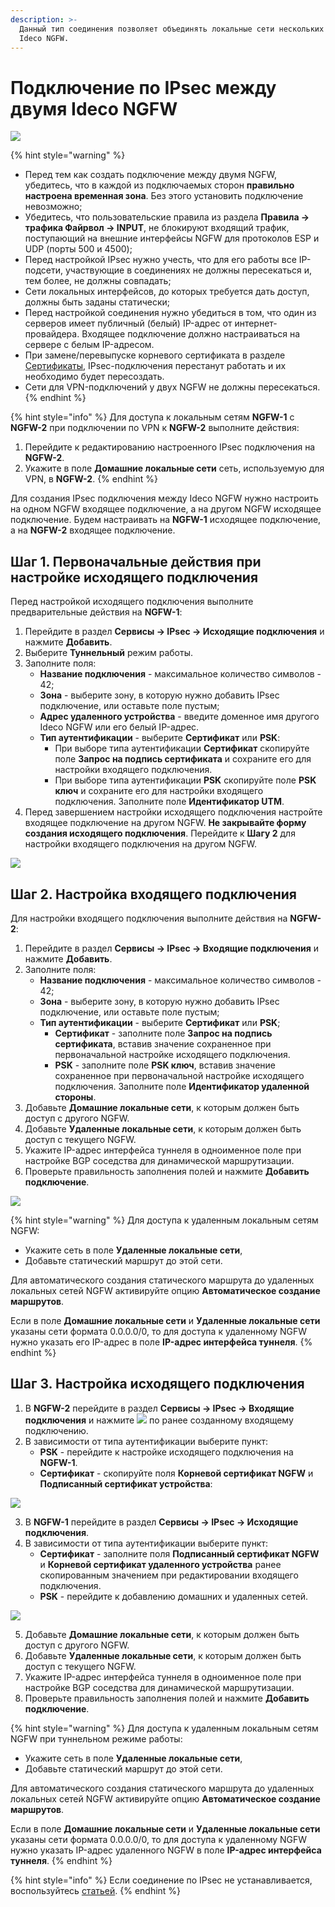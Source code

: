 ```yaml
---
description: >-
  Данный тип соединения позволяет объединять локальные сети нескольких серверов
  Ideco NGFW.
---
```


# Подключение по IPsec между двумя Ideco NGFW

![](/.gitbook/assets/ipsec-step1.png)

{% hint style="warning" %}
* Перед тем как создать подключение между двумя NGFW, убедитесь, что в каждой из подключаемых сторон **правильно настроена временная зона**. Без этого установить подключение невозможно;
* Убедитесь, что пользовательские правила из раздела **Правила -> трафика Файрвол -> INPUT**, не блокируют входящий трафик, поступающий на внешние интерфейсы NGFW для протоколов ESP и UDP (порты 500 и 4500);
* Перед настройкой IPsec нужно учесть, что для его работы все IP-подсети, участвующие в соединениях не должны пересекаться и, тем более, не должны совпадать;
* Сети локальных интерфейсов, до которых требуется дать доступ, должны быть заданы статически;
* Перед настройкой соединения нужно убедиться в том, что один из серверов имеет публичный (белый) IP-адрес от интернет-провайдера. Входящее подключение должно настраиваться на сервере с белым IP-адресом.
* При замене/перевыпуске корневого сертификата в разделе [Сертификаты](/settings/services/certificates/README.md), IPsec-подключения перестанут работать и их необходимо будет пересоздать.
* Сети для VPN-подключений у двух NGFW не должны пересекаться.
{% endhint %}

{% hint style="info" %}
Для доступа к локальным сетям **NGFW-1** c **NGFW-2** при подключении по VPN к **NGFW-2** выполните действия:

1. Перейдите к редактированию настроенного IPsec подключения на **NGFW-2**.
2. Укажите в поле **Домашние локальные сети** сеть, используемую для VPN, в **NGFW-2**.
{% endhint %}

Для создания IPsec подключения между Ideco NGFW нужно настроить на одном NGFW входящее подключение, а на другом NGFW исходящее подключение. Будем настраивать на **NGFW-1** исходящее подключение, а на **NGFW-2** входящее подключение.

## Шаг 1. Первоначальные действия при настройке исходящего подключения

Перед настройкой исходящего подключения выполните предварительные действия на **NGFW-1**:

1. Перейдите в раздел **Сервисы -> IPsec -> Исходящие подключения** и нажмите **Добавить**.
2. Выберите **Туннельный** режим работы.
3. Заполните поля:
   * **Название подключения** - максимальное количество символов - 42;
   * **Зона** - выберите зону, в которую нужно добавить IPsec подключение, или оставьте поле пустым;
   * **Адрес удаленного устройства** - введите доменное имя другого Ideco NGFW или его белый IP-адрес.
   * **Тип аутентификации** - выберите **Сертификат** или **PSK**:
     * При выборе типа аутентификации **Сертификат** скопируйте поле **Запрос на подпись сертификата** и сохраните его для настройки входящего подключения.
     * При выборе типа аутентификации **PSK** скопируйте поле **PSK ключ** и сохраните его для настройки входящего подключения. Заполните поле **Идентификатор UTM**.
4. Перед завершением настройки исходящего подключения настройте входящее подключение на другом NGFW. **Не закрывайте форму создания исходящего подключения**. Перейдите к **Шагу 2** для настройки входящего подключения на другом NGFW.

![](/.gitbook/assets/ipsec-step2.png)


## Шаг 2. Настройка входящего подключения

Для настройки входящего подключения выполните действия на **NGFW-2**:

1. Перейдите в  раздел **Сервисы -> IPsec -> Входящие подключения** и нажмите **Добавить**.
2. Заполните поля:
   * **Название подключения** - максимальное количество символов - 42;
   * **Зона** - выберите зону, в которую нужно добавить IPsec подключение, или оставьте поле пустым;
   * **Тип аутентификации** - выберите **Сертификат** или **PSK**;
     * **Сертификат** - заполните поле **Запрос на подпись сертификата**, вставив значение сохраненное при первоначальной настройке исходящего подключения.
     * **PSK** - заполните поле **PSK ключ**, вставив значение сохраненное при первоначальной настройке исходящего подключения. Заполните поле **Идентификатор удаленной стороны**.
3. Добавьте **Домашние локальные сети**, к которым должен быть доступ с другого NGFW.
4. Добавьте **Удаленные локальные сети**, к которым должен быть доступ с текущего NGFW.
5. Укажите IP-адрес интерфейса туннеля в одноименное поле при настройке BGP соседства для динамической маршрутизации.
6. Проверьте правильность заполнения полей и нажмите **Добавить подключение**.

![](/.gitbook/assets/ipsec-step3.png)

{% hint style="warning" %}
Для доступа к удаленным локальным сетям NGFW:

* Укажите сеть в поле **Удаленные локальные сети**,
* Добавьте статический маршрут до этой сети.

Для автоматического создания статического маршрута до удаленных локальных сетей NGFW активируйте опцию **Автоматическое создание маршрутов**.

Если в поле **Домашние локальные сети** и **Удаленные локальные сети** указаны сети формата 0.0.0.0/0, то для доступа к удаленному NGFW нужно указать его IP-адрес в поле **IP-адрес интерфейса туннеля**.
{% endhint %}

## Шаг 3. Настройка исходящего подключения

1. В **NGFW-2** перейдите в раздел **Сервисы -> IPsec -> Входящие подключения** и нажмите ![](/.gitbook/assets/icon-edit.png) по ранее созданному входящему подключению.
2. В зависимости от типа аутентификации выберите пункт:
   * **PSK** - перейдите к настройке исходящего подключения на **NGFW-1**.
   * **Сертификат** - скопируйте поля **Корневой сертификат NGFW** и **Подписанный сертификат устройства**:

![](/.gitbook/assets/ipsec-step4.png)

3. В **NGFW-1** перейдите в раздел **Сервисы -> IPsec -> Исходящие подключения**.
4. В зависимости от типа аутентификации выберите пункт:
   * **Сертификат** - заполните поля **Подписанный сертификат NGFW** и **Корневой сертификат удаленного устройства** ранее скопированным значением при редактировании входящего подключения.
   * **PSK** - перейдите к добавлению домашних и удаленных сетей.

![](/.gitbook/assets/ipsec-step5.png)

5. Добавьте **Домашние локальные сети**, к которым должен быть доступ с другого NGFW.
6. Добавьте **Удаленные локальные сети**, к которым должен быть доступ с текущего NGFW.
7. Укажите IP-адрес интерфейса туннеля в одноименное поле при настройке BGP соседства для динамической маршрутизации.
8. Проверьте правильность заполнения полей и нажмите **Добавить подключение**.

{% hint style="warning" %}
Для доступа к удаленным локальным сетям NGFW при туннельном режиме работы:

* Укажите сеть в поле **Удаленные локальные сети**,
* Добавьте статический маршрут до этой сети.

Для автоматического создания статического маршрута до удаленных локальных сетей NGFW активируйте опцию **Автоматическое создание маршрутов**.

Если в поле **Домашние локальные сети** и **Удаленные локальные сети** указаны сети формата 0.0.0.0/0, то для доступа к удаленному NGFW нужно указать IP-адрес удаленного NGFW в поле **IP-адрес интерфейса туннеля**.
{% endhint %}

{% hint style="info" %}
Если соединение по IPsec не устанавливается, воспользуйтесь [статьей](/recipes/problem-diagnosis/ipsec.md).
{% endhint %}

